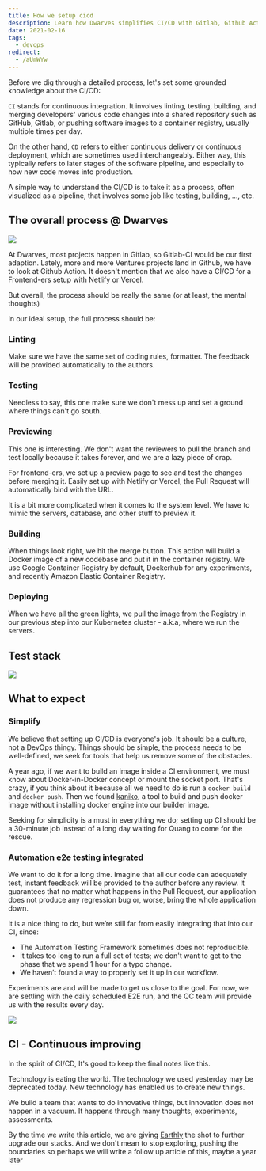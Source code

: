 ```yaml
---
title: How we setup cicd
description: Learn how Dwarves simplifies CI/CD with Gitlab, Github Actions, automated linting, testing, previewing, building Docker images, and deploying to Kubernetes for faster, reliable software delivery.
date: 2021-02-16
tags:
  - devops
redirect:
  - /aUmWYw
---
```


Before we dig through a detailed process, let's set some grounded knowledge about the CI/CD:

`CI` stands for continuous integration. It involves linting, testing, building, and merging developers' various code changes into a shared repository such as GitHub, Gitlab, or pushing software images to a container registry, usually multiple times per day.

On the other hand, `CD` refers to either continuous delivery or continuous deployment, which are sometimes used interchangeably. Either way, this typically refers to later stages of the software pipeline, and especially to how new code moves into production.

A simple way to understand the CI/CD is to take it as a process, often visualized as a pipeline, that involves some job like testing, building, ..., etc.

## The overall process @ Dwarves

![](assets/how-we-setup-cicd_fa32c5b22664bf943dd7d4314b012a83_md5.webp)

At Dwarves, most projects happen in Gitlab, so Gitlab-CI would be our first adaption. Lately, more and more Ventures projects land in Github, we have to look at Github Action. It doesn't mention that we also have a CI/CD for a Frontend-ers setup with Netlify or Vercel.

But overall, the process should be really the same (or at least, the mental thoughts)

In our ideal setup, the full process should be:

### Linting

Make sure we have the same set of coding rules, formatter. The feedback will be provided automatically to the authors.

### Testing

Needless to say, this one make sure we don't mess up and set a ground where things can't go south.

### Previewing

This one is interesting. We don't want the reviewers to pull the branch and test locally because it takes forever, and we are a lazy piece of crap.

For frontend-ers, we set up a preview page to see and test the changes before merging it. Easily set up with Netlify or Vercel, the Pull Request will automatically bind with the URL.

It is a bit more complicated when it comes to the system level. We have to mimic the servers, database, and other stuff to preview it.

### Building

When things look right, we hit the merge button. This action will build a Docker image of a new codebase and put it in the container registry. We use Google Container Registry by default, Dockerhub for any experiments, and recently Amazon Elastic Container Registry.

### Deploying

When we have all the green lights, we pull the image from the Registry in our previous step into our Kubernetes cluster - a.k.a, where we run the servers.

## Test stack

![](assets/how-we-setup-cicd_9dd15aea3c3de09d92b44754a736b607_md5.webp)

## What to expect

### Simplify

We believe that setting up CI/CD is everyone's job. It should be a culture, not a DevOps thingy. Things should be simple, the process needs to be well-defined, we seek for tools that help us remove some of the obstacles.

A year ago, if we want to build an image inside a CI environment, we must know about Docker-in-Docker concept or mount the socket port. That's crazy, if you think about it because all we need to do is run a `docker build` and `docker push`. Then we found [kaniko](https://github.com/GoogleContainerTools/kaniko), a tool to build and push docker image without installing docker engine into our builder image.

Seeking for simplicity is a must in everything we do; setting up CI should be a 30-minute job instead of a long day waiting for Quang to come for the rescue.

### Automation e2e testing integrated

We want to do it for a long time. Imagine that all our code can adequately test, instant feedback will be provided to the author before any review. It guarantees that no matter what happens in the Pull Request, our application does not produce any regression bug or, worse, bring the whole application down.

It is a nice thing to do, but we’re still far from easily integrating that into our CI, since:

- The Automation Testing Framework sometimes does not reproducible.
- It takes too long to run a full set of tests; we don't want to get to the phase that we spend 1 hour for a typo change.
- We haven’t found a way to properly set it up in our workflow.

Experiments are and will be made to get us close to the goal. For now, we are settling with the daily scheduled E2E run, and the QC team will provide us with the results every day.

![](assets/how-we-setup-cicd_f38b955faad846c6c75b4252b56fe1b4_md5.webp)

## CI - Continuous improving

In the spirit of CI/CD, It's good to keep the final notes like this.

Technology is eating the world. The technology we used yesterday may be deprecated today. New technology has enabled us to create new things.

We build a team that wants to do innovative things, but innovation does not happen in a vacuum. It happens through many thoughts, experiments, assessments.

By the time we write this article, we are giving [Earthly](https://github.com/earthly/earthly) the shot to further upgrade our stacks. And we don't mean to stop exploring, pushing the boundaries so perhaps we will write a follow up article of this, maybe a year later
